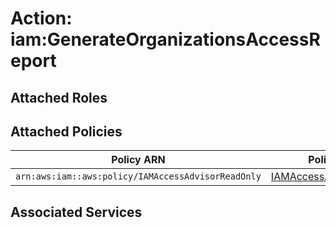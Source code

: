 # Action: iam:GenerateOrganizationsAccessReport

## Attached Roles

## Attached Policies

| Policy ARN | Policy Name |
|------------|-------------|
| `arn:aws:iam::aws:policy/IAMAccessAdvisorReadOnly` | [IAMAccessAdvisorReadOnly](../policies.md#iamaccessadvisorreadonly) |

## Associated Services

